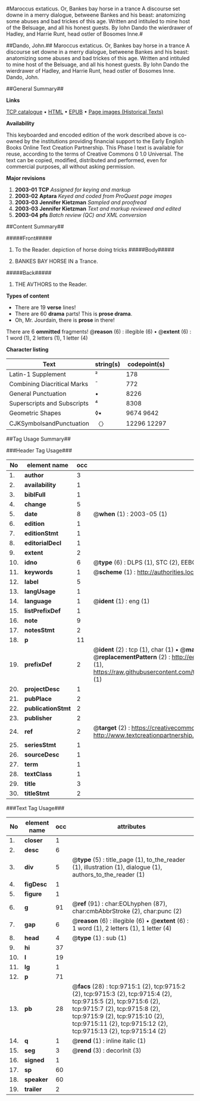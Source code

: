 #Maroccus extaticus. Or, Bankes bay horse in a trance A discourse set downe in a merry dialogue, betweene Bankes and his beast: anatomizing some abuses and bad trickes of this age. Written and intituled to mine host of the Belsuage, and all his honest guests. By Iohn Dando the wierdrawer of Hadley, and Harrie Runt, head ostler of Bosomes Inne.#

##Dando, John.##
Maroccus extaticus. Or, Bankes bay horse in a trance A discourse set downe in a merry dialogue, betweene Bankes and his beast: anatomizing some abuses and bad trickes of this age. Written and intituled to mine host of the Belsuage, and all his honest guests. By Iohn Dando the wierdrawer of Hadley, and Harrie Runt, head ostler of Bosomes Inne.
Dando, John.

##General Summary##

**Links**

[TCP catalogue](http://www.ota.ox.ac.uk/tcp/)  • 
[HTML](http://tei.it.ox.ac.uk/tcp/Texts-HTML/free/A19/A19797.html)  • 
[EPUB](http://tei.it.ox.ac.uk/tcp/Texts-EPUB/free/A19/A19797.epub) • 
[Page images (Historical Texts)](https://data.historicaltexts.jisc.ac.uk/view?pubId=eebo-99844867e&pageId=eebo-99844867e-9715-1)

**Availability**

This keyboarded and encoded edition of the
	       work described above is co-owned by the institutions
	       providing financial support to the Early English Books
	       Online Text Creation Partnership. This Phase I text is
	       available for reuse, according to the terms of Creative
	       Commons 0 1.0 Universal. The text can be copied,
	       modified, distributed and performed, even for
	       commercial purposes, all without asking permission.

**Major revisions**

1. __2003-01__ __TCP__ *Assigned for keying and markup*
1. __2003-02__ __Aptara__ *Keyed and coded from ProQuest page images*
1. __2003-03__ __Jennifer Kietzman__ *Sampled and proofread*
1. __2003-03__ __Jennifer Kietzman__ *Text and markup reviewed and edited*
1. __2003-04__ __pfs__ *Batch review (QC) and XML conversion*

##Content Summary##

#####Front#####

1. To the Reader.
depiction of horse doing tricks
#####Body#####

1. BANKES
BAY HORSE IN
a Trance.

#####Back#####

1. THE AVTHORS
to the Reader.

**Types of content**

  * There are 19 **verse** lines!
  * There are 60 **drama** parts! This is **prose drama**.
  * Oh, Mr. Jourdain, there is **prose** in there!

There are 6 **ommitted** fragments! 
 @__reason__ (6) : illegible (6)  •  @__extent__ (6) : 1 word (1), 2 letters (1), 1 letter (4)

**Character listing**


|Text|string(s)|codepoint(s)|
|---|---|---|
|Latin-1 Supplement|²|178|
|Combining             Diacritical Marks|̄|772|
|General Punctuation|•|8226|
|Superscripts             and Subscripts|⁴|8308|
|Geometric Shapes|◊▪|9674 9642|
|CJKSymbolsandPunctuation|〈〉|12296 12297|

##Tag Usage Summary##

###Header Tag Usage###

|No|element name|occ|attributes|
|---|---|---|---|
|1.|__author__|3||
|2.|__availability__|1||
|3.|__biblFull__|1||
|4.|__change__|5||
|5.|__date__|8| @__when__ (1) : 2003-05 (1)|
|6.|__edition__|1||
|7.|__editionStmt__|1||
|8.|__editorialDecl__|1||
|9.|__extent__|2||
|10.|__idno__|6| @__type__ (6) : DLPS (1), STC (2), EEBO-CITATION (1), PROQUEST (1), VID (1)|
|11.|__keywords__|1| @__scheme__ (1) : http://authorities.loc.gov/ (1)|
|12.|__label__|5||
|13.|__langUsage__|1||
|14.|__language__|1| @__ident__ (1) : eng (1)|
|15.|__listPrefixDef__|1||
|16.|__note__|9||
|17.|__notesStmt__|2||
|18.|__p__|11||
|19.|__prefixDef__|2| @__ident__ (2) : tcp (1), char (1)  •  @__matchPattern__ (2) : ([0-9\-]+):([0-9IVX]+) (1), (.+) (1)  •  @__replacementPattern__ (2) : http://eebo.chadwyck.com/downloadtiff?vid=$1&page=$2 (1), https://raw.githubusercontent.com/textcreationpartnership/Texts/master/tcpchars.xml#$1 (1)|
|20.|__projectDesc__|1||
|21.|__pubPlace__|2||
|22.|__publicationStmt__|2||
|23.|__publisher__|2||
|24.|__ref__|2| @__target__ (2) : https://creativecommons.org/publicdomain/zero/1.0/ (1), http://www.textcreationpartnership.org/docs/. (1)|
|25.|__seriesStmt__|1||
|26.|__sourceDesc__|1||
|27.|__term__|1||
|28.|__textClass__|1||
|29.|__title__|3||
|30.|__titleStmt__|2||


###Text Tag Usage###

|No|element name|occ|attributes|
|---|---|---|---|
|1.|__closer__|1||
|2.|__desc__|6||
|3.|__div__|5| @__type__ (5) : title_page (1), to_the_reader (1), illustration (1), dialogue (1), authors_to_the_reader (1)|
|4.|__figDesc__|1||
|5.|__figure__|1||
|6.|__g__|91| @__ref__ (91) : char:EOLhyphen (87), char:cmbAbbrStroke (2), char:punc (2)|
|7.|__gap__|6| @__reason__ (6) : illegible (6)  •  @__extent__ (6) : 1 word (1), 2 letters (1), 1 letter (4)|
|8.|__head__|4| @__type__ (1) : sub (1)|
|9.|__hi__|37||
|10.|__l__|19||
|11.|__lg__|1||
|12.|__p__|71||
|13.|__pb__|28| @__facs__ (28) : tcp:9715:1 (2), tcp:9715:2 (2), tcp:9715:3 (2), tcp:9715:4 (2), tcp:9715:5 (2), tcp:9715:6 (2), tcp:9715:7 (2), tcp:9715:8 (2), tcp:9715:9 (2), tcp:9715:10 (2), tcp:9715:11 (2), tcp:9715:12 (2), tcp:9715:13 (2), tcp:9715:14 (2)|
|14.|__q__|1| @__rend__ (1) : inline italic (1)|
|15.|__seg__|3| @__rend__ (3) : decorInit (3)|
|16.|__signed__|1||
|17.|__sp__|60||
|18.|__speaker__|60||
|19.|__trailer__|2||
